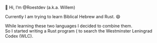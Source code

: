 👋 Hi, I’m @Roestdev (a.k.a. Willem)

Currently I am trying to learn Biblical Hebrew and Rust. 😄

While learning these two languages I decided to combine them.  
So I started writing a Rust program ( to search the Westminster Leningrad Codex (WLC).






<!---
- 👋 Hi, I’m @Roestdev
- 👀 I’m interested in ...
- 🌱 I’m currently learning ...
- 💞️ I’m looking to collaborate on ...
- 📫 How to reach me ...
- 😄 Pronouns: ...
- ⚡ Fun fact: ...

<!---
Roestdev/Roestdev is a ✨ special ✨ repository because its `README.md` (this file) appears on your GitHub profile.
You can click the Preview link to take a look at your changes.
--->
